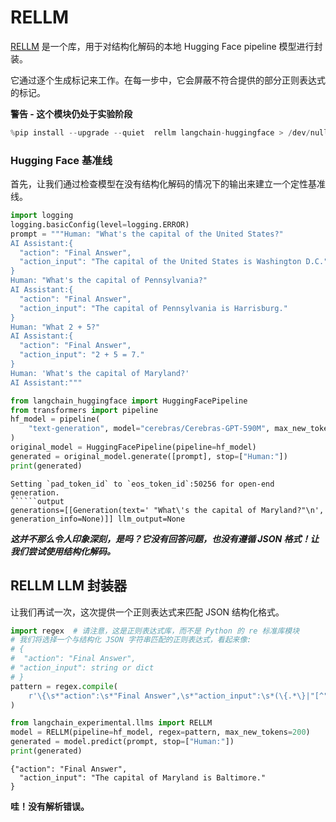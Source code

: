 # RELLM

[RELLM](https://github.com/r2d4/rellm) 是一个库，用于对结构化解码的本地 Hugging Face pipeline 模型进行封装。

它通过逐个生成标记来工作。在每一步中，它会屏蔽不符合提供的部分正则表达式的标记。

**警告 - 这个模块仍处于实验阶段**

```python
%pip install --upgrade --quiet  rellm langchain-huggingface > /dev/null
```

### Hugging Face 基准线

首先，让我们通过检查模型在没有结构化解码的情况下的输出来建立一个定性基准线。

```python
import logging
logging.basicConfig(level=logging.ERROR)
prompt = """Human: "What's the capital of the United States?"
AI Assistant:{
  "action": "Final Answer",
  "action_input": "The capital of the United States is Washington D.C."
}
Human: "What's the capital of Pennsylvania?"
AI Assistant:{
  "action": "Final Answer",
  "action_input": "The capital of Pennsylvania is Harrisburg."
}
Human: "What 2 + 5?"
AI Assistant:{
  "action": "Final Answer",
  "action_input": "2 + 5 = 7."
}
Human: 'What's the capital of Maryland?'
AI Assistant:"""
```

```python
from langchain_huggingface import HuggingFacePipeline
from transformers import pipeline
hf_model = pipeline(
    "text-generation", model="cerebras/Cerebras-GPT-590M", max_new_tokens=200
)
original_model = HuggingFacePipeline(pipeline=hf_model)
generated = original_model.generate([prompt], stop=["Human:"])
print(generated)
```

```output
Setting `pad_token_id` to `eos_token_id`:50256 for open-end generation.
``````output
generations=[[Generation(text=' "What\'s the capital of Maryland?"\n', generation_info=None)]] llm_output=None
```

***这并不那么令人印象深刻，是吗？它没有回答问题，也没有遵循 JSON 格式！让我们尝试使用结构化解码。***

## RELLM LLM 封装器

让我们再试一次，这次提供一个正则表达式来匹配 JSON 结构化格式。

```python
import regex  # 请注意，这是正则表达式库，而不是 Python 的 re 标准库模块
# 我们将选择一个与结构化 JSON 字符串匹配的正则表达式，看起来像:
# {
#  "action": "Final Answer",
# "action_input": string or dict
# }
pattern = regex.compile(
    r'\{\s*"action":\s*"Final Answer",\s*"action_input":\s*(\{.*\}|"[^"]*")\s*\}\nHuman:'
)
```

```python
from langchain_experimental.llms import RELLM
model = RELLM(pipeline=hf_model, regex=pattern, max_new_tokens=200)
generated = model.predict(prompt, stop=["Human:"])
print(generated)
```

```output
{"action": "Final Answer",
  "action_input": "The capital of Maryland is Baltimore."
}
```

**哇！没有解析错误。**
